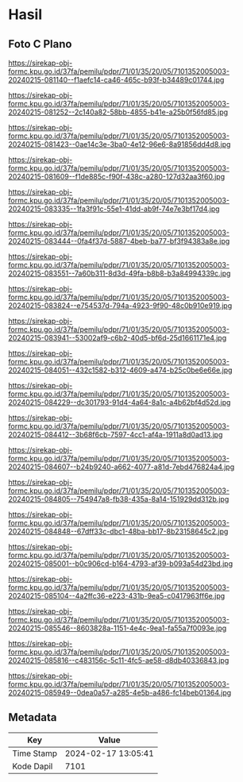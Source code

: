 # Hasil

## Foto C Plano

https://sirekap-obj-formc.kpu.go.id/37fa/pemilu/pdpr/71/01/35/20/05/7101352005003-20240215-081140--f1aefc14-ca46-465c-b93f-b34489c01744.jpg

https://sirekap-obj-formc.kpu.go.id/37fa/pemilu/pdpr/71/01/35/20/05/7101352005003-20240215-081252--2c140a82-58bb-4855-b41e-a25b0f56fd85.jpg

https://sirekap-obj-formc.kpu.go.id/37fa/pemilu/pdpr/71/01/35/20/05/7101352005003-20240215-081423--0ae14c3e-3ba0-4e12-96e6-8a91856dd4d8.jpg

https://sirekap-obj-formc.kpu.go.id/37fa/pemilu/pdpr/71/01/35/20/05/7101352005003-20240215-081609--f1de885c-f90f-438c-a280-127d32aa3f60.jpg

https://sirekap-obj-formc.kpu.go.id/37fa/pemilu/pdpr/71/01/35/20/05/7101352005003-20240215-083335--1fa3f91c-55e1-41dd-ab9f-74e7e3bf17d4.jpg

https://sirekap-obj-formc.kpu.go.id/37fa/pemilu/pdpr/71/01/35/20/05/7101352005003-20240215-083444--0fa4f37d-5887-4beb-ba77-bf3f94383a8e.jpg

https://sirekap-obj-formc.kpu.go.id/37fa/pemilu/pdpr/71/01/35/20/05/7101352005003-20240215-083551--7a60b311-8d3d-49fa-b8b8-b3a84994339c.jpg

https://sirekap-obj-formc.kpu.go.id/37fa/pemilu/pdpr/71/01/35/20/05/7101352005003-20240215-083824--e754537d-794a-4923-9f90-48c0b910e919.jpg

https://sirekap-obj-formc.kpu.go.id/37fa/pemilu/pdpr/71/01/35/20/05/7101352005003-20240215-083941--53002af9-c6b2-40d5-bf6d-25d1661171e4.jpg

https://sirekap-obj-formc.kpu.go.id/37fa/pemilu/pdpr/71/01/35/20/05/7101352005003-20240215-084051--432c1582-b312-4609-a474-b25c0be6e66e.jpg

https://sirekap-obj-formc.kpu.go.id/37fa/pemilu/pdpr/71/01/35/20/05/7101352005003-20240215-084229--dc301793-91d4-4a64-8a1c-a4b62bf4d52d.jpg

https://sirekap-obj-formc.kpu.go.id/37fa/pemilu/pdpr/71/01/35/20/05/7101352005003-20240215-084412--3b68f6cb-7597-4cc1-af4a-1911a8d0ad13.jpg

https://sirekap-obj-formc.kpu.go.id/37fa/pemilu/pdpr/71/01/35/20/05/7101352005003-20240215-084607--b24b9240-a662-4077-a81d-7ebd476824a4.jpg

https://sirekap-obj-formc.kpu.go.id/37fa/pemilu/pdpr/71/01/35/20/05/7101352005003-20240215-084805--754947a8-fb38-435a-8a14-151929dd312b.jpg

https://sirekap-obj-formc.kpu.go.id/37fa/pemilu/pdpr/71/01/35/20/05/7101352005003-20240215-084848--67dff33c-dbc1-48ba-bb17-8b23158645c2.jpg

https://sirekap-obj-formc.kpu.go.id/37fa/pemilu/pdpr/71/01/35/20/05/7101352005003-20240215-085001--b0c906cd-b164-4793-af39-b093a54d23bd.jpg

https://sirekap-obj-formc.kpu.go.id/37fa/pemilu/pdpr/71/01/35/20/05/7101352005003-20240215-085104--4a2ffc36-e223-431b-9ea5-c0417963ff6e.jpg

https://sirekap-obj-formc.kpu.go.id/37fa/pemilu/pdpr/71/01/35/20/05/7101352005003-20240215-085546--8603828a-1151-4e4c-9ea1-fa55a7f0093e.jpg

https://sirekap-obj-formc.kpu.go.id/37fa/pemilu/pdpr/71/01/35/20/05/7101352005003-20240215-085816--c483156c-5c11-4fc5-ae58-d8db40336843.jpg

https://sirekap-obj-formc.kpu.go.id/37fa/pemilu/pdpr/71/01/35/20/05/7101352005003-20240215-085949--0dea0a57-a285-4e5b-a486-fc14beb01364.jpg


## Metadata

| Key        | Value               |
| ---------- | ------------------- |
| Time Stamp | 2024-02-17 13:05:41 |
| Kode Dapil | 7101                |



